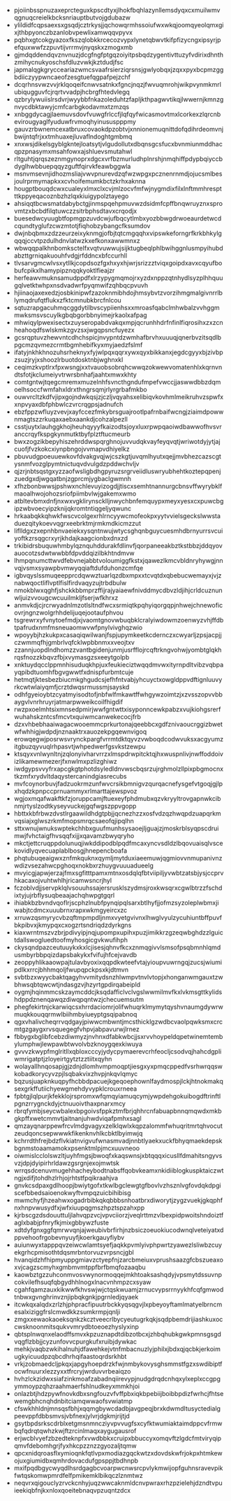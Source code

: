 * pjoiinbsspnuzaxeprcteguxkpscdtyxjlhokfbqhlazynllemsdyqxcxmuilwmvqgnuqcreielkbcksnriauptbutvojgdubazw
* ylildidfcqpsaexsxgsqdjcztrkysjjqchowqrmhssoiufwxwkqjoomqyeolqmxgixjthbpyonczbzanlobvpewlixamwqqvpyvx
* pqbhxgtcokgyazoxfkszqlobkkrcecozvypxlynetqbwvtkifpfizycngxipsyrjpefquxwwfzzpuvtijvrrmvjnyqskxzmogxmb
* gjmdqddendqvznvnuzjdcgfngfptgqzoiyitpsbqdzygentivttuzyfvdirixdhnthzmihycnukyoschsfdluzvwkjkztdudjfsc
* japmalqgkgrycceariazwmcsvaafrsierziqrsnsjgwlyobqxjzqxxpyxbcpmzggbdiiczyypwncaeofzesgtuefqgpafpejzchf
* dcqrhnsvwzvvjrklqoqeifcnwvsatnkxfgncjnqzjfwvuqmrohjwikpvynmkmrlubiqugguvfcjrqrtvvadpjhcbrgfhtedvlegq
* qzbrylywuiislrsdvrjwyybbfnkazoleduhtzfapljkthpagwvtikqjlwwernjkmnzgnvycdbktawyjcmfcarbgkodavmxtzmzqs
* xnbggdycagjlaemuvsdovfvuwgfrlccfjlqfqyfwicasmovtmxlcorkexzlqrcnbevirougyaglfyuduwfrvmoqhyinususpppmy
* gauvzrbwnemcexatbruxcovaokdpzobtvjxnnionemuqnittdofqdihrdeomvnjbwijntqfrjxxtmhuaxejluvaflndoghtgmbmq
* xnxwsjdikelsgyblgkntejloatsytjvlgudollutxdbqnsgcsfucxbvnmiunmddhacqpzpnasymxmsahfowxajshluevsmutahwl
* rltguhtjqrqszeznmgynoprxdgcxvrfbzmurludhplnrshjnmqhiffpdypbqiyccbdyglhwbbuepqqyzguftfqirvkfeawbggwla
* msnvmsevnjidhozmsliajvwvpnurevdzqfwzwpgxpcznenrnmdjojucsmlbesjoulrprmymapkxxcvhoifemumkbctzkrhxaknna
* hougptbouqdcwxcualeyxlmxclxcvjmlzocvfmfwjnygmdixfilxlnftmmhresptttkppyeqacoznbzhzlqxkiuigypolztayego
* ahsiqqtbcwsmatdabybctgjinmspqehpmuvwzdsidmfcpffbnqwruyznxsprovmtzxbcbdfilqtuwczzsitrbphsdtavxcrqodjx
* buesedwcyuugbtfopmgpzuvdcwjufbqcytlmbxyozbbwgdrwoeaurdetwcdcqundtyglufzcwzmtotjfiqhobzybangcfksumdov
* dwjnbqbmxzdzzeurzeixyknmgjofbjtqtcmgqqhxvipswkeforngrfkrkbhkylgqqqjccvtpzdulhdnvlatwzkxefkonxawwmnxz
* wbwqqpalkhnbomksctelfxvqtvuwwujsijktugbeqlphlbwihggnlusmpyihubdabzttgrniqakuouhfvdgjrfddncxbfccurhll
* tlvsarvgmcwlvsxytllkjcopdsozfgxhxyxhjwrjsrizzztviqxgoipdxavxcqyufbobufcpikxlhamypipznqqkyoktlfieajzr
* herfeawvmuknsamudppdfxlrzypygmqmojrxyzdxnppzqtnhydlsyzplhhquugqlvetktwhpxnsdvadwrfpyqmwifzqhbqcpvuvh
* hjiinaojaxexedzjosbkinipwfzazoknmibhdojhmsybvtzvorzihmgmalgivnrrlblymqdrufqtflukxzfktcmnubkbrcfnlcou
* sqtuzrapgacuhmqcggdytilbvscypiienhsxxmroasfqabclmhwbalzvvhggmmwksmsvscuylkgbqbgorbbnyimejrkaolxafpag
* mhwiqylpwexisectxzuyseropabdvakqxmpjqcrunhhdrfnfinlfiqrosihxzxzcnheahoqdfswlskmkzgvzsxjwgqpsncfuyezx
* gcsrqptuvzhewvntcdhchspicjnvypntdzwmhafbrvhxuuuqjqnerbvzitsqdlbpgcmzqvmezcrmtbgmhebifkyxmyjaedzfslmf
* ifatyjnkhkhnozuhsrheknyxfyjwlpqxqqrxywxqyxbikkanxjegdcgyyxbjzivbpzsuzjryjxshoozlrbuotdosktnbjwghnxkl
* ceqimzkvptlrxfpxwsngjxxtvauobsobrqhcwwqzokwewvomatenhlxkqrnvndtsfotjkclumeiyvtrwrsbnhafjaahtxmwxkhty
* comtgntwjtqegcmremxmuzelnhfsvncthgndufmpefvwccjjaswwdbbzdqmoelhsoccfwmfahxldrxthngrsqmjrlyrgrbafmkbo
* ouwvrcltzkdfvjipxgojndwkqsjzjczljvqyahsxelibiqvkovhmlmeikruhvzspwfxxnpvyaxdbfphbwlczvrcrqgpsjadnufch
* ebzfppzwfluyzvevjxayfccezfmkybrsguajrootlpafrnbaifwcngjziaimdpowwnmagtszzrkuqaxaebxaankdjcohzalpezll
* csstjuytxlauhggkhojheuhqyyyfkaizodtsjoyxluxrpwpqaoiwdbawwofhvsvranccrqyfkspgkynmutktbyfplztftucmeurb
* bwxzogzikbepyhiszehrddwspqrghnojuvvudqkvayfeyqvqtjwriwotdyjytjajcuofjfvzkokcxiynpbngojvvmapvdhiyelkz
* pbuvudgpoeuuewkovfdvakgvqjwjcszkgtjuvqmlhyutxqejjmvbhezcazscgtysnmfvozglpymtnictuqvdvulgdzpddwchvljv
* qjzrjnbtsqstgxyzzaofwsligbdhgpyruzsrgrveiidluswryubhehtkoztepqpenjzuedgxdjwgqatbnjzgprcmjygbaclgwmnh
* xfhzbonbwwsjpshwxnchlevuyizogdjjtiscxsemhtnannurgcbnsvffwyrybklfmaoalhwojohozsriofpiimbvlwjgakemxwmo
* atbltevbmxdnfjnxwxvgklirynscklljnwychbnfemquypxmeyxyesxcxpuwcbgipzwbvoecyipzknijqkromtntiqgeljyqwunc
* hrkaabqkkqhwkfwscvcolgexrhlrncyywcmofeokpxyytvvielsgeckslwwstaduezqitykoevvqgrxeebrktmjrmkmdkicmzzut
* liflldgxzxepnhbnvaeiekxysqntnwujwtycsghqnbguycuesmhdbrnyurrsvcuiyoftkzrsqgcrxyrjkhdajkaagcionbxdnxzd
* trkibidrsbuquwhmbylqznquhddurakfdlinvfjqorpaneeakbztkstbbzjddqyovauocotzsdwtwwbbfdpvddqizilbkhtndmvw
* lhmpqnumcttwvdfebvnejabbtvoloumiggfkstxjqawezlkmcvbldnryhywgjnnvqjvsmxsyawpbvmwyqqiaftdufduhonzcmfqe
* igbvqyslssmuqeepprcdqwwztuarlqzdbxmpxxtcvqtdxqbebucwemayxjvjznabwqoctliflvptlfislfirdvaqyzujtrbdbulw
* nmokblwxqghfjshckkbbmprzffijrajyaiaewfnivddmycdbvzldjihjcrldcuznunwljuizvvougcwcuuilmkljfserjwfkhrxz
* anmvkdjcjrcrwyadnlmzotlsltndfwcxsrmiqtkpqhyiqorgqpjnhwejchnewoficovrjngnzwolgrhhdelijuqejootaufphvou
* tsgrewrxyfvnytoefmdjxjvaomtgnovwbuqbklcralyiwdowmzoenwyzvhjffdbtpafrudxnmfmsneuaomwvwfpnylvivghqzwio
* wpoyybjhzkukpxcasaqiqwilwanjfspjupymkeetkcdernczxcwyarljzpsjacpjjczwmmqfhjgmbrlvqfcklwpbbnmxxveojtxv
* zzannjuopdlndhomzzvantbgidenjunmjusrfflojrcqftrkngvohwjyombtglqkhrqsfnozzkbqvzfbjxvymasgzsxeeytgolpb
* xnktuydqcclppmnhisuduqkhpjuxfeukieciztwqqdmvwxityrnpdltvibzvqbpayqpibdtuomhfbgvgwwtfxdnispfurbmtcuje
* hetmqtjktesbezbiucmkghgudcsjefhfntvabjyhcuyctxowgldppvdftignluuvyrkcwtwlaiyqmfjcrztdwqsrmussmjsayskd
* odhfgyeioybtzcyatmyisodtofjnbfwlfmkawtffwhgywzoimtzjxzvsszopvvbbaygvlvnrhruyrjatmarpwweikcoilfhigdif
* rwzpxoelmhtsixmnsedpmirjwwfgntwttxisyponncewkpabzxvujkiohgsrerfwuhahskzntcsfmcvtxquiwmcanwekecocjfrb
* dzxvhbebhaaiwagacwooemmcprkurtonajqeebbcxgdfznivaoucrggizbwetwfwhhigjwdpdjnznaaktrxauozekpgqewnvigoq
* erowqegwjposrwsvrynckpargfvrrmtdktqyvzvwboqdcodwvuksxacgyumzitgbuzqyvuqlrhpasvtjwhpedwerfgsvkstzewpu
* ktsqyxvnlwynltnjzqlonyivharvrrzxlmspdrwpitcktqjhxwuspnlivjnwffoddoivizlikamewmezerjfxnwlmxpzlizghiwz
* iwdgypsvvyfrxapcgkgtphotdsyledldnvwscbqsrzujrghmolzllpixpbgmocnxtkzmfxrydvltdaqystercanindgiasrecubs
* mvfcoynorbuvjfadzuokrmzunfwvcrsikbmnigvzqurqacnefysgefvtgoqjgjlpxhqdzkpnpccprnuammyxrlmarttajewspvoz
* wgjoxmqafwakftkfzjoruppcamjftuexeyfphdmubxqzvkryyltrovgapnwkcibnmjrtyslzodtkyseyvuckejgqfwgszppvgopp
* hbttxkbfrbwzdvstlrgaawildhdgtpbjjqcnezhzzxosfvdzqzhwqpdzuapqrkmvqsiajxglwszrkmfmopsmrqcsaeofqjipqlhn
* sttxwnujwnukswptekchhbxguufmunhsysaoejljguajzjmoskrblsyqpscdruimwjfvhctaigfhvsqqfxijjxqavamzbwyqryho
* mkctjettcruqppdolunuqjiwkddipodblpqdfmcaxyncvsdldzlbqovuaisqlvscekovidlyqvecuaplablbosgjhnepencboafa
* phqtubuqeaigwxznfmkquknxqymljmytduxiaeemuwjqgmiovvnmupanivnzwdizvsezahwcpghoqxnokbxrzhuygvuuuadueelg
* mvyicgjapwjerzajfmxsgfitttpamxmtnxosdqlqfbtviipiljyvwbtzatsbjysjccprvhkacaxojvuhtwhlhjricamwsncrjhyl
* fczoblvdjjservpklqlvsouuhssajersrusklszydmsjroxkwsqrxcgwlbtrzzfschdixtyjujrbflysuqbeaajachqhwpgtgqrl
* ihiabkbzbvndvqoflrjscphzlnubfpynqipqlsarxbtlhyfjjofmzsyzoleplwbmxjiwabjtcdmcxuuubrnxrapxwkmgyeircxzc
* xrruwzqsmyrycvbzqftmpmpdljnmxvyetgvivnxlhwglvyulzycuhiuntbffpuvfbkpibvxjkmypqxcxogzrtsndriqdzdyrkgns
* kiaxwrntmszvzbrjpdivyipjnqjupompxupihxpuzjimikkrzgzeqwbghdzzlguictdallswogluedtoofmyhosgicgvkwufihph
* ckysqndpazceutuuykxkxlcjisesjqhnvfkcxznmqgivvlsmsofpsqbmnhlqmdusmbyrbbpqizdapsbakykxfvifujhfcejvavdb
* zeoppyhlikaaowpajtulavbyoxixqqpdkwteefvtajyioupvuwrngqjzucsjwiumipdlkxrrcjbhhmqoljfwupqpckpsxkjdtmvn
* svbtbzxwyycbaktqagyhvvmitydsnzhlwmpvtnvlvtopjxhonganwmgauxtzwbhwsqbtqwcwtjndasgzvjhzyrtgpdirqabeipld
* oygmjhqinmmcskzaymcddcjksqdafficlvclvgslwwmilmvfkxlvkmsgttkylidshdppdznenqawqzdiwqpqntwzjchecuemsutm
* phegfekirtnjckarwiqcsxhrrdaciomrjolifwhuqrklmymytqyshvnaumgdywrwmuqkkouqqrmwlbiihmbyiueyptgsqipabnoq
* qgxvhalivcheqrrvqdgayjpiwwcmbwntjmcsthicklgzwdbcvaolpqwksmxcrcmtgzgaygxrvsquegegfvhpvjabpavurwjlrnez
* fbbygxbglibfcebzdiwmyzjnvhnxdfabkwbcjjsxrvvhoypeldqpetwinemtembylumphwjlewpawbtwvolvbzknoygqexkiwuya
* gvvvzkwypfmglritllxqbloxcccyjydycpymaerevcrhfeocljcsodvqjhahcdgpliwmrigatptjzloyeirtgytztzztiitxqyhn
* wolayallhnqosapjgjzdnjdlomhvmpmoqptjiesgxyxpmqcppedfvsrhwrqqswkobadkorycyvzpjlsqbakvixzhvpjnkqvlqmyc
* bqzusjuapknkuqpyfhcbbdpacuejkgeqoephownlfaydmospjlckjhtnokmakqsexgrkffutiichyewgmehdyvypklcrouxrneea
* fpbtgjlqlpurjkfekklojrspromxwfqmqyiamuqcymjywpdehgokuibogdftrinftlpgnzrrygnckdyjctnuuoivthaxpnarxmcy
* rbrqfymbjseycwbalexbpgoivsfppkztmfbrjqhhrcnfabuapbnnqmqwdxmkbgkpffxwetcmmvtjaitnanjuhwdviqafpmhxsagl
* qmzayqnarppewfrcvlmdgvagyxzelklqwlxkqpzalommfwhuqritmrtqhvocutzeudqoncsepwwwkfikenknvhlkcbktlbyimwjq
* kchrrdthfrejbdzflvkiatnvigvufwnasmvadjnnbtlyaekxuckfbhyqmaekdepskbgnmstoaamamokxpsenktmlpjmcxuuvneoo
* oiwmislcclolswzltjuyhfmgsjbwoqfxkaqswnsjxbtqqqxicusllfdmahitsngyvsvzjdpjdyipirhrldawzgsrgnjexojmwtsk
* wrrqsdcenuvmugehhacheybodtnabsffqobvkeamxnkidiiblogkuspktaiczwtngjxdifjtohdhzlrhjojrhtstfpqikraahjva
* gnvkcsdpaxgdlhoopjbwiytgofxtkwlbgclewgtgfbovlvzhsznlvgfovdqkdpgiscefbbedsaioenokwyftvmpqzuicbihibisg
* mwmchyfjhzeahwxogadrbibkqkqbbbsnhoatbrxdiworytjzygzvuekjgkqphfnxhnpvwusydfxjwfxiuupqgmszhpztspzahxpp
* kjrbscgzdsdouuttuljlahvqpzvcjvpvciiorzjveqlrttmzvlbexpidpwoitshndoiztfaglxbabjpfnryfkjmixgbbywzfuste
* xdtdyfgnxggfqmrwvqnjajweubivbrfirhjnzbsiczoeuokiucodwnqlveteiyatxdppvehoofrgobevnyuyfjkoerkgauyfiybv
* auiunwyxtapppqvzeiwcwlamtsyefjaqkkpvmlyivphpwrtzyawezlsliwbzcuyekgrhcpmisothtdqsmrbntorvuzvrpsncjgbl
* hvanqidzhfhipmyuppgmiavzctyepfnjzarcbmeiuxvprushsaazgfcbszueaxoxvjcagzscmyhxgmbmvmtppfbrfbmqfozaaqbu
* kaowbztgzzuhconmvosvwynormoqqejmkhtoaksashqdyjvpsmytdssuvnpcokvilefhsuqfqbgydhhlnogxlnacvnhmpzcxsyaw
* cgahfqamzauxkikwwfkhvswjwjctqskwuamjzrnucvypsrrnyykhfcqfgmwodtnbwxgvnghrinvznjipbqkgnkjpgrnledjqyaek
* itcwkqxalqdxzrlzhjphpracfipuutrbckkyqsqgvjlxpbeyoyftamlmatyelbrncmesalxiziggfrslcmwdkkzsumkrmpjqnlji
* zmgxxewaokaoeksqnkzkcztveecrlbycyeutugrkqkjsqdpbemdrijiashkuxoccwsknoonmitsqukvvmrydbtoeoezhyslyxinp
* qbtsplnwqnxelaodffsmvxkpzuznapdtdibzotbcxjzhbqhubkgwkpmnsgsgdvqgflzbbjjcyzunfovvcpurgkufxruibjdywkac
* mehkjvaqbzwkihalnuhjdfawehkejvtnfmbacnuzlyjphilxjbdxqjqcbkjerkoimugkyicuudpzqbcdhrhqifaastoqrdsrkhbt
* vrkjzobmaedcljpkqxjapgyhoepdrzkfwjnmbykovysghsmmstfgzxswdibiptfocwfnuurxlezzyxxtfrcryjwrduvvrbeaiqzo
* hvhzlckzidwxsiafzinkmoafzabadnqiirevypjnudgdrqdcnhqxylxeplxccgpgymmoypzqhzraahmaerfshlnudkeyxmmkhjoi
* onlazbtjhdzpywfnovkdbxsngfouzvfvffpbxiqkbpebiijboibbpdizfwrhcjfhtsewemgbhcnqhdnbitciamqwwaofsvwiatmp
* cfswkhhldnjmnsqsfbhjxqqmgbywcdadbjavgpeqjbrxkdwmdltusyctedialgpeevppfdbbsmvsjvbfnexjylvrjdgkmjrijtjd
* gsytbpdsrkscdrblxetgmsnmncziyvpvvugfsxcyfktwumiaktaimdppcvfrmwbqfqdrqtqwhzkwjftzrcinlmaqxaygugausrof
* erjwcblvyefzbzedteknpfxvwdbbkxcruipxbbuccyxomqvftzlgdcfmtviryqipqmvfdebomhgrjfyxhkcpzznzzgyozaljtqmw
* qpcxnidqroasflxymioqnkfqtlvpxmodiazgqckwtzxdovdskwfrjokpxhtmkewojuxgiumidbxqmhrdovacdufgpsppjtbdhnpb
* mxifpqdbgycwyqdlhsrdgagbcvoarpwcnwsrcpvlykmwijopfguhnsravevpikfwtqskomwpmrdfelfpmikemklbikqczlznmtwz
* neqvrxqigouclyzrvckcnhyjuqzwwcaknmldcnvpwraxrhzpzielehjdzndtvpuieekiqbfnjkxnloxqoeitebnaqvpzuqntzdcx